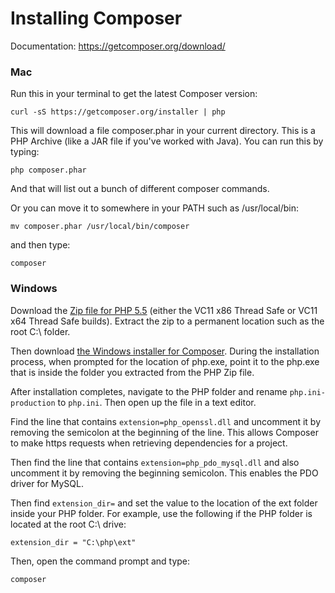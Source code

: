 Installing Composer
===================

Documentation: https://getcomposer.org/download/

### Mac

Run this in your terminal to get the latest Composer version:

```
curl -sS https://getcomposer.org/installer | php
```

This will download a file composer.phar in your current directory. This is a PHP Archive (like a JAR file if you've worked with Java). You can run this by typing:

```
php composer.phar
```

And that will list out a bunch of different composer commands.

Or you can move it to somewhere in your PATH such as /usr/local/bin:

```
mv composer.phar /usr/local/bin/composer
```

and then type:

```
composer
```

### Windows

Download the [Zip file for PHP 5.5](http://windows.php.net/download/) (either the VC11 x86 Thread Safe or VC11 x64 Thread Safe builds). Extract the zip to a permanent location such as the root C:\ folder.

Then download [the Windows installer for Composer](https://getcomposer.org/doc/00-intro.md#using-the-installer). During the installation process, when prompted for the location of php.exe, point it to the php.exe that is inside the folder you extracted from the PHP Zip file.

After installation completes, navigate to the PHP folder and rename `php.ini-production` to `php.ini`. Then open up the file in a text editor.

Find the line that contains `extension=php_openssl.dll` and uncomment it by removing the semicolon at the beginning of the line. This allows Composer to make https requests when retrieving dependencies for a project.

Then find the line that contains `extension=php_pdo_mysql.dll` and also uncomment it by removing the beginning semicolon. This enables the PDO driver for MySQL.

Then find `extension_dir=` and set the value to the location of the ext folder inside your PHP folder. For example, use the following if the PHP folder is located at the root C:\ drive:

```
extension_dir = "C:\php\ext"
```

Then, open the command prompt and type:

```
composer
```